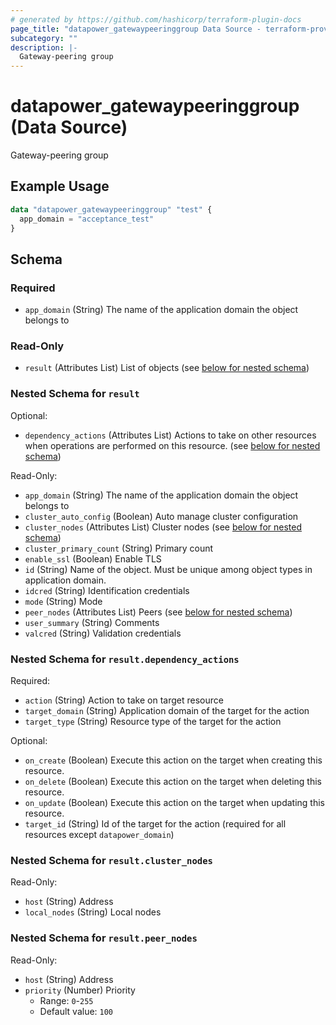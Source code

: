 ```yaml
---
# generated by https://github.com/hashicorp/terraform-plugin-docs
page_title: "datapower_gatewaypeeringgroup Data Source - terraform-provider-datapower"
subcategory: ""
description: |-
  Gateway-peering group
---
```


# datapower_gatewaypeeringgroup (Data Source)

Gateway-peering group

## Example Usage

```terraform
data "datapower_gatewaypeeringgroup" "test" {
  app_domain = "acceptance_test"
}
```

<!-- schema generated by tfplugindocs -->
## Schema

### Required

- `app_domain` (String) The name of the application domain the object belongs to

### Read-Only

- `result` (Attributes List) List of objects (see [below for nested schema](#nestedatt--result))

<a id="nestedatt--result"></a>
### Nested Schema for `result`

Optional:

- `dependency_actions` (Attributes List) Actions to take on other resources when operations are performed on this resource. (see [below for nested schema](#nestedatt--result--dependency_actions))

Read-Only:

- `app_domain` (String) The name of the application domain the object belongs to
- `cluster_auto_config` (Boolean) Auto manage cluster configuration
- `cluster_nodes` (Attributes List) Cluster nodes (see [below for nested schema](#nestedatt--result--cluster_nodes))
- `cluster_primary_count` (String) Primary count
- `enable_ssl` (Boolean) Enable TLS
- `id` (String) Name of the object. Must be unique among object types in application domain.
- `idcred` (String) Identification credentials
- `mode` (String) Mode
- `peer_nodes` (Attributes List) Peers (see [below for nested schema](#nestedatt--result--peer_nodes))
- `user_summary` (String) Comments
- `valcred` (String) Validation credentials

<a id="nestedatt--result--dependency_actions"></a>
### Nested Schema for `result.dependency_actions`

Required:

- `action` (String) Action to take on target resource
- `target_domain` (String) Application domain of the target for the action
- `target_type` (String) Resource type of the target for the action

Optional:

- `on_create` (Boolean) Execute this action on the target when creating this resource.
- `on_delete` (Boolean) Execute this action on the target when deleting this resource.
- `on_update` (Boolean) Execute this action on the target when updating this resource.
- `target_id` (String) Id of the target for the action (required for all resources except `datapower_domain`)


<a id="nestedatt--result--cluster_nodes"></a>
### Nested Schema for `result.cluster_nodes`

Read-Only:

- `host` (String) Address
- `local_nodes` (String) Local nodes


<a id="nestedatt--result--peer_nodes"></a>
### Nested Schema for `result.peer_nodes`

Read-Only:

- `host` (String) Address
- `priority` (Number) Priority
  - Range: `0`-`255`
  - Default value: `100`
